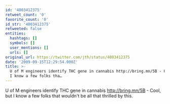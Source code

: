 ```yaml
---
id: '4003412375'
retweet_count: '0'
favorite_count: '0'
id_str: '4003412375'
retweeted: false
entities:
  hashtags: []
  symbols: []
  user_mentions: []
  urls: []
original_url: https://twitter.com/jth/status/4003412375
date: '2009-09-15T12:29:54.000Z'
title: >-
  U of M engineers identify THC gene in cannabis http://bring.mn/5B - Cool, but
  I know a few folks tha…
---
```


U of M engineers identify THC gene in cannabis http://bring.mn/5B - Cool, but I know a few folks that wouldn't be all that thrilled by this.